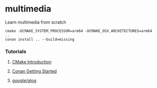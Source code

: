 # multimedia
Learn multimedia from scratch

```
cmake -DCMAKE_SYSTEM_PROCESSOR=arm64 -DCMAKE_OSX_ARCHITECTURES=arm64 ..
conan install .. --build=missing
```

### Tutorials

1. [CMake Introduction](https://cmake.org/cmake/help/latest/guide/tutorial/index.html)

2. [Conan Getting Started](https://docs.conan.io/en/latest/getting_started.html)

3. [google/glog](https://github.com/google/glog.git)
